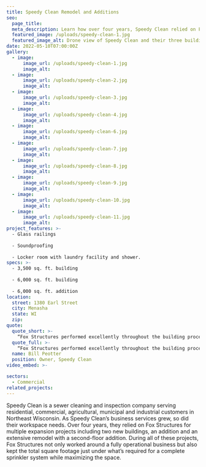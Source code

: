 ```yaml
---
title: Speedy Clean Remodel and Additions
seo:
  page_title:
  meta_description: Learn how over four years, Speedy Clean relied on Fox Structures for expansion projects including two new buildings, an addition and an extensive remodel.
  featured_image: /uploads/speedy-clean-1.jpg
  featured_image_alt: Drone view of Speedy Clean and their three buildings after their remodel and additions 
date: 2022-05-10T07:00:00Z
gallery: 
  - image: 
      image_url: /uploads/speedy-clean-1.jpg
      image_alt:
  - image: 
      image_url: /uploads/speedy-clean-2.jpg
      image_alt:
  - image: 
      image_url: /uploads/speedy-clean-3.jpg
      image_alt:
  - image: 
      image_url: /uploads/speedy-clean-4.jpg
      image_alt:
  - image: 
      image_url: /uploads/speedy-clean-6.jpg
      image_alt:
  - image: 
      image_url: /uploads/speedy-clean-7.jpg
      image_alt:
  - image: 
      image_url: /uploads/speedy-clean-8.jpg
      image_alt:
  - image: 
      image_url: /uploads/speedy-clean-9.jpg
      image_alt:
  - image: 
      image_url: /uploads/speedy-clean-10.jpg
      image_alt:
  - image: 
      image_url: /uploads/speedy-clean-11.jpg
      image_alt:
project_features: >-
  - Glass railings
  
  - Soundproofing
  
  - Locker room with laundry facility and shower.
specs: >-
  - 3,500 sq. ft. building
  
  - 6,000 sq. ft. building
  
  - 6,000 sq. ft. addition
location:
  street: 1380 Earl Street
  city: Menasha
  state: WI
  zip:
quote:
  quote_short: >-
    “Fox Structures performed excellently throughout the building process. Everything was great. I would recommend them to others.”
  quote_full: >-
    “Fox Structures performed excellently throughout the building process. Everything was great. I would recommend them to others.”
  name: Bill Peotter
  position: Owner, Speedy Clean
video_embed: >-

sectors:
  - Commercial
related_projects: 
---
```


Speedy Clean is a sewer cleaning and inspection company serving residential, commercial, agricultural, municipal and industrial customers in Northeast Wisconsin. As Speedy Clean’s business services grew, so did their workspace needs. Over four years, they relied on Fox Structures for multiple expansion projects including two new buildings, an addition and an extensive remodel with a second-floor addition. During all of these projects, Fox Structures not only worked around a fully operational business but also kept the total square footage just under what’s required for a complete sprinkler system while maximizing the space.
